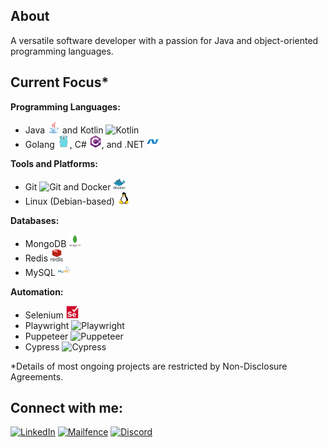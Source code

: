 ## About

A versatile software developer with a passion for Java and object-oriented programming languages.

## Current Focus*

**Programming Languages:**
- Java <img src="https://raw.githubusercontent.com/devicons/devicon/master/icons/java/java-original.svg" alt="Java Icon" width="20" height="20"/> and Kotlin <img src="https://www.vectorlogo.zone/logos/kotlinlang/kotlinlang-icon.svg" alt="Kotlin" width="20" height="20"/>
- Golang <img src="https://raw.githubusercontent.com/devicons/devicon/master/icons/go/go-original.svg" alt="Golang Icon" width="20" height="20"/>, C# <img src="https://raw.githubusercontent.com/devicons/devicon/master/icons/csharp/csharp-original.svg" alt="C# Icon" width="20" height="20"/>, and .NET <img src="https://raw.githubusercontent.com/devicons/devicon/master/icons/dot-net/dot-net-original.svg" alt=".NET" width="20" height="20"/>

**Tools and Platforms:**
- Git <img src="https://www.vectorlogo.zone/logos/git-scm/git-scm-icon.svg" alt="Git" width="20" height="20"/> and Docker <img src="https://raw.githubusercontent.com/devicons/devicon/master/icons/docker/docker-original-wordmark.svg" alt="Docker" width="20" height="20"/>
- Linux (Debian-based) <img src="https://raw.githubusercontent.com/devicons/devicon/master/icons/linux/linux-original.svg" alt="Linux" width="20" height="20"/>

**Databases:**
- MongoDB <img src="https://raw.githubusercontent.com/devicons/devicon/master/icons/mongodb/mongodb-original-wordmark.svg" alt="MongoDB" width="20" height="20"/>
- Redis <img src="https://raw.githubusercontent.com/devicons/devicon/master/icons/redis/redis-original-wordmark.svg" alt="Redis" width="20" height="20"/>
- MySQL <img src="https://raw.githubusercontent.com/devicons/devicon/master/icons/mysql/mysql-original-wordmark.svg" alt="MySQL" width="20" height="20"/>

**Automation:**
- Selenium <img src="https://raw.githubusercontent.com/devicons/devicon/master/icons/selenium/selenium-original.svg" alt="Selenium" width="20" height="20"/>
- Playwright <img src="https://seeklogo.com/images/P/playwright-logo-22FA8B9E63-seeklogo.com.png" alt="Playwright" width="20" height="20"/>
- Puppeteer <img src="https://static-00.iconduck.com/assets.00/puppeteer-icon-342x512-udcyam91.png" alt="Puppeteer" width="20" height="20"/>
- Cypress <img src="https://static-00.iconduck.com/assets.00/cypress-icon-512x511-29zvfts6.png" alt="Cypress" width="20" height="20"/>

*Details of most ongoing projects are restricted by Non-Disclosure Agreements.

## Connect with me:
<a href="https://www.linkedin.com/in/aaronbotto" title="Connect on LinkedIn"><img src="https://static-00.iconduck.com/assets.00/linkedin-icon-512x512-vkm0drb1.png" alt="LinkedIn" width="64" height="64"></a>
<a href="mailto:aaron@kaxon.dev" title="Send an email"><img src="https://static-00.iconduck.com/assets.00/mailfence-icon-512x512-5t4r9qeo.png" alt="Mailfence" width="64" height="64"></a>
<a href="https://github.com/kaxlabs#connect-with-me" title="Username: Kaxon"><img src="https://static-00.iconduck.com/assets.00/discord-icon-512x512-xtx725no.png" alt="Discord" width="64" height="64"></a>
